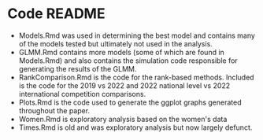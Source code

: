 # Code README
- Models.Rmd was used in determining the best model and contains many of the models
tested but ultimately not used in the analysis. 
- GLMM.Rmd contains more models (some of which are found in Models.Rmd) and also 
contains the simulation code responsible for generating the results of the GLMM.
- RankComparison.Rmd is the code for the rank-based methods.  Included is the
code for the 2019 vs 2022 and 2022 national level vs 2022 international competition
comparisons.
- Plots.Rmd is the code used to generate the ggplot graphs generated throughout 
the paper.
- Women.Rmd is exploratory analysis based on the women's data
- Times.Rmd is old and was exploratory analysis but now largely defunct.